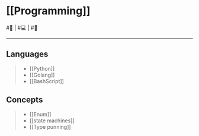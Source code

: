 # [[Programming]]
#📃 |  #💻 | #🔎
___
## Languages 
> - [[Python]]
> - [[Golang]]
> - [[BashScript]]

## Concepts
> - [[Enum]]
> - [[state machines]]
> - [[Type punning]]
